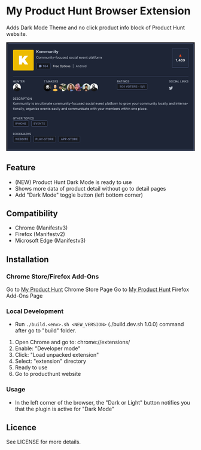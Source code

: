 # My Product Hunt Browser Extension
Adds Dark Mode Theme and no click product info block of Product Hunt website.

![screenshot](https://raw.githubusercontent.com/uretgec/my-product-hunt/develop/screenshots/my-product-hunt-darkmode-more-data.png)

## Feature
- (NEW) Product Hunt Dark Mode is ready to use
- Shows more data of product detail without go to detail pages
- Add "Dark Mode" toggle button (left bottom corner)

## Compatibility
- Chrome (Manifestv3)
- Firefox (Manifestv2)
- Microsoft Edge (Manifestv3)

## Installation

### Chrome Store/Firefox Add-Ons

Go to [My Product Hunt](https://chrome.google.com/webstore/detail/jbchipnpikoidnjdgmjdipiandcjhilp) Chrome Store Page
Go to [My Product Hunt](https://addons.mozilla.org/en-US/firefox/addon/my-product-hunt/) Firefox Add-Ons Page

### Local Development

- Run `./build.<env>.sh <NEW_VERSION>` (./build.dev.sh 1.0.0) command after go to "build" folder.

1. Open Chrome and go to: chrome://extensions/
2. Enable: "Developer mode"
3. Click: "Load unpacked extension"
4. Select: "extension" directory
5. Ready to use
6. Go to producthunt website

### Usage
- In the left corner of the browser, the "Dark or Light" button notifies you that the plugin is active for "Dark Mode"

## Licence
See LICENSE for more details.